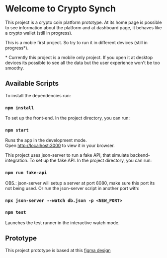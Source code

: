 # Welcome to Crypto Synch

This project is a crypto coin platform prototype. At its home page is possible to see information about the platform and at dashboard page, it behaves like a crypto wallet (still in progress).

This is a mobie first project. So try to run it in different devices (still in progress*).

\* Currently this project is a mobile only project. If you open it at desktop devices its possible to see all the data but the user experience won't be too smoothy. 

## Available Scripts

To install the dependencies run:

### `npm install`

To set up the front-end. In the project directory, you can run:

### `npm start`

Runs the app in the development mode.\
Open [http://localhost:3000](http://localhost:3000) to view it in your browser.

This project uses json-server to run a fake API, that simulate backend-integration. 
To set up the fake API. In the project directory, you can run:

### `npm run fake-api`

OBS.: json-server will setup a server at port 8080, make sure this port its not being used. Or run the json-server script in another port with:

### `npx json-server --watch db.json -p <NEW_PORT>`

### `npm test`

Launches the test runner in the interactive watch mode.

## Prototype

This project prototype is based at this [figma design](https://www.figma.com/file/B8scopEM014WR4Oh58UaDb/%5BEduSynch%5D--Front-End-Test?node-id=1%3A528&t=lS8okgm2HwXA52eb-0) 
